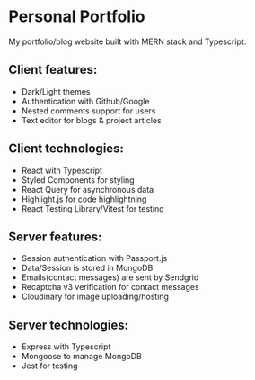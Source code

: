 # Personal Portfolio

My portfolio/blog website built with MERN stack and Typescript.

## Client features:

-   Dark/Light themes
-   Authentication with Github/Google
-   Nested comments support for users
-   Text editor for blogs & project articles

## Client technologies:

-   React with Typescript
-   Styled Components for styling
-   React Query for asynchronous data
-   Highlight.js for code highlightning
-   React Testing Library/Vitest for testing

## Server features:

-   Session authentication with Passport.js
-   Data/Session is stored in MongoDB
-   Emails(contact messages) are sent by Sendgrid
-   Recaptcha v3 verification for contact messages
-   Cloudinary for image uploading/hosting

## Server technologies:

-   Express with Typescript
-   Mongoose to manage MongoDB
-   Jest for testing

